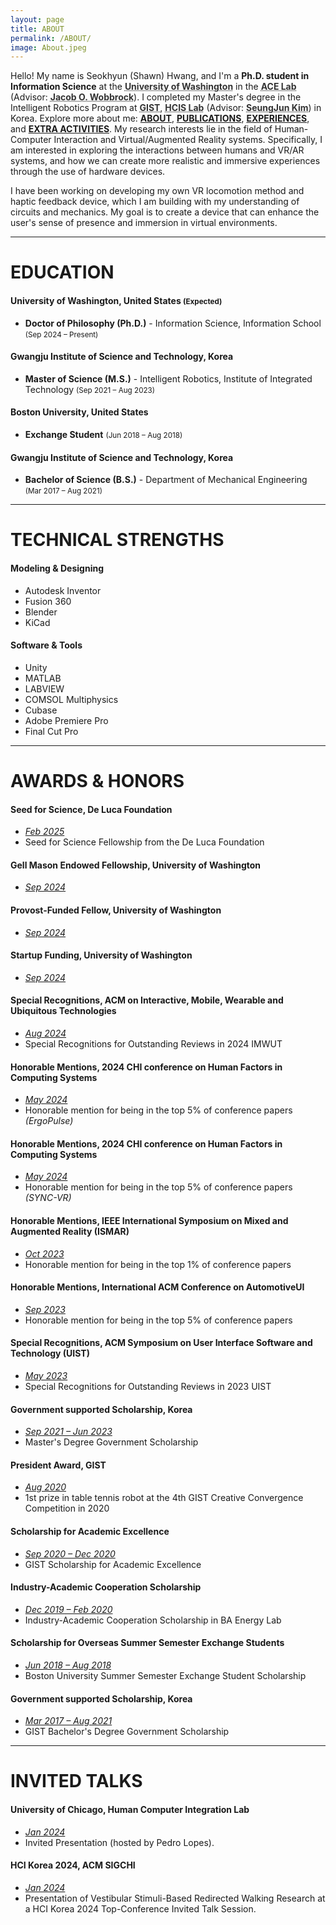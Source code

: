 ```yaml
---
layout: page
title: ABOUT
permalink: /ABOUT/
image: About.jpeg
---
```


Hello! My name is Seokhyun (Shawn) Hwang, and I'm a <strong>Ph.D. student in Information
Science</strong> at the <a href="https://www.washington.edu/"
              style='font-weight: lighter; text-decoration: underline dotted; color: #333;'><strong>University of
Washington</strong></a> in the <a href="https://depts.washington.edu/acelab/"
              style='font-weight: lighter; text-decoration: underline dotted; color: #333;'><strong>ACE Lab</strong></a> (Advisor:
<a href="https://faculty.washington.edu/wobbrock/"
              style='font-weight: lighter; text-decoration: underline dotted; color: #333;'><strong>Jacob O.
Wobbrock</strong></a>). I completed my Master's degree in the Intelligent Robotics Program at
<a href="https://www.gist.ac.kr/en/main.html"
              style='font-weight: lighter; text-decoration: underline dotted; color: #333;'><strong>GIST</strong></a>, <a
              href="https://sites.google.com/view/gist-hcis-lab"
              style='font-weight: lighter; text-decoration: underline dotted; color: #333;'><strong>HCIS Lab</strong></a>
(Advisor: <a href="https://scholar.google.co.kr/citations?user=AjfRd6wAAAAJ&hl"
              style='font-weight: lighter; text-decoration: underline dotted; color: #333;'><strong>SeungJun Kim</strong></a>) in Korea.
Explore more about me: <a href='/ABOUT'><strong>ABOUT</strong></a>, <a href='/PUBLICATIONS'><strong>PUBLICATIONS</strong></a>, <a
              href='/EXPERIENCES'><strong>EXPERIENCES</strong></a>, and <a
              href='/EXTRAS'><strong>EXTRA
ACTIVITIES</strong></a>. My research interests lie in the field of Human-Computer Interaction and Virtual/Augmented Reality systems. Specifically, I am interested in exploring the interactions between humans and VR/AR systems, and how we can create more realistic and immersive experiences through the use of hardware devices.

I have been working on developing my own VR locomotion method and haptic feedback device, which I am building with my understanding of circuits and mechanics. My goal is to create a device that can enhance the user's sense of presence and immersion in virtual environments.

---

# EDUCATION

#### University of Washington, United States <small>(Expected)</small><br />

- <strong>Doctor of Philosophy (Ph.D.)</strong> - Information Science, Information School <small>(Sep 2024 – Present)</small><br />

#### Gwangju Institute of Science and Technology, Korea<br />

- <strong>Master of Science (M.S.)</strong> - Intelligent Robotics, Institute of Integrated Technology <small>(Sep 2021 – Aug 2023)</small><br />

#### Boston University, United States<br />

- <strong>Exchange Student</strong> <small>(Jun 2018 – Aug 2018)</small>

#### Gwangju Institute of Science and Technology, Korea<br />

- <strong>Bachelor of Science (B.S.)</strong> - Department of Mechanical Engineering <small>(Mar 2017 – Aug 2021)</small>

---

# TECHNICAL STRENGTHS

#### Modeling & Designing

- Autodesk Inventor
- Fusion 360
- Blender
- KiCad

#### Software & Tools

- Unity
- MATLAB
- LABVIEW
- COMSOL Multiphysics
- Cubase
- Adobe Premiere Pro
- Final Cut Pro

---

# AWARDS & HONORS


#### Seed for Science, De Luca Foundation

- <i><u>Feb 2025</u></i><br />
- Seed for Science Fellowship from the De Luca Foundation

#### Gell Mason Endowed Fellowship, University of Washington

- <i><u>Sep 2024</u></i><br />

#### Provost-Funded Fellow, University of Washington

- <i><u>Sep 2024</u></i><br />

#### Startup Funding, University of Washington

- <i><u>Sep 2024</u></i><br />

#### Special Recognitions, ACM on Interactive, Mobile, Wearable and Ubiquitous Technologies

- <i><u>Aug 2024</u></i><br />
- Special Recognitions for Outstanding Reviews in 2024 IMWUT

#### Honorable Mentions, 2024 CHI conference on Human Factors in Computing Systems

- <i><u>May 2024</u></i><br />
- Honorable mention for being in the top 5% of conference papers <i>(ErgoPulse)</i>

#### Honorable Mentions, 2024 CHI conference on Human Factors in Computing Systems

- <i><u>May 2024</u></i><br />
- Honorable mention for being in the top 5% of conference papers <i>(SYNC-VR)</i>

#### Honorable Mentions, IEEE International Symposium on Mixed and Augmented Reality (ISMAR)

- <i><u>Oct 2023</u></i><br />
- Honorable mention for being in the top 1% of conference papers

#### Honorable Mentions, International ACM Conference on AutomotiveUI

- <i><u>Sep 2023</u></i><br />
- Honorable mention for being in the top 5% of conference papers

#### Special Recognitions, ACM Symposium on User Interface Software and Technology (UIST)

- <i><u>May 2023</u></i><br />
- Special Recognitions for Outstanding Reviews in 2023 UIST

#### Government supported Scholarship, Korea

- <i><u>Sep 2021 – Jun 2023</u></i><br />
- Master's Degree Government Scholarship

#### President Award, GIST

- <i><u>Aug 2020</u></i><br />
- 1st prize in table tennis robot at the 4th GIST Creative Convergence Competition in 2020

#### Scholarship for Academic Excellence

- <i><u>Sep 2020 – Dec 2020</u></i><br />
- GIST Scholarship for Academic Excellence

#### Industry-Academic Cooperation Scholarship

- <i><u>Dec 2019 – Feb 2020</u></i><br />
- Industry-Academic Cooperation Scholarship in BA Energy Lab

#### Scholarship for Overseas Summer Semester Exchange Students

- <i><u>Jun 2018 – Aug 2018</u></i><br />
- Boston University Summer Semester Exchange Student Scholarship

#### Government supported Scholarship, Korea

- <i><u>Mar 2017 – Aug 2021</u></i><br />
- GIST Bachelor's Degree Government Scholarship

---

# INVITED TALKS

#### University of Chicago, Human Computer Integration Lab

- <i><u>Jan 2024</u></i><br />
- Invited Presentation (hosted by Pedro Lopes).

#### HCI Korea 2024, ACM SIGCHI

- <i><u>Jan 2024</u></i><br />
- Presentation of Vestibular Stimuli-Based Redirected Walking Research at a HCI Korea 2024 Top-Conference Invited Talk Session.
